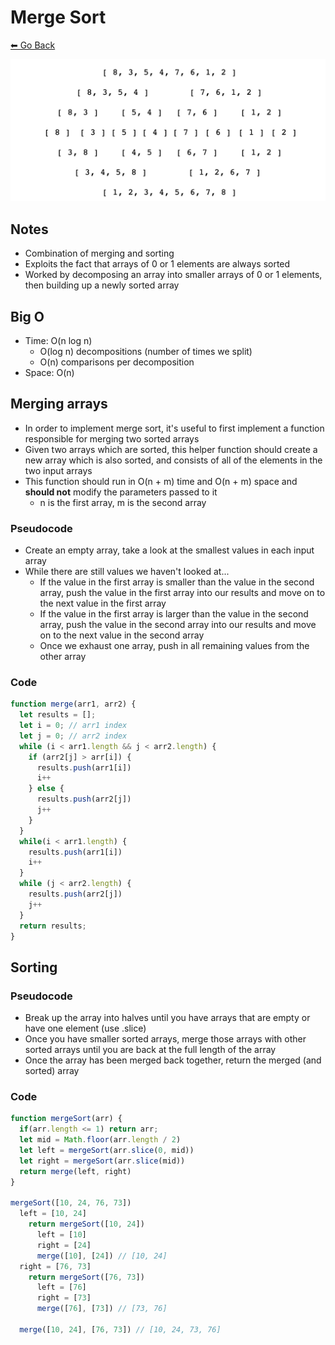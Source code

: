# Merge Sort
[⬅ Go Back](/sort.md)

![Merge Sort](./images/merge-sort.png)

## Notes
- Combination of merging and sorting
- Exploits the fact that arrays of 0 or 1 elements are always sorted
- Worked by decomposing an array into smaller arrays of 0 or 1 elements, then building up a newly sorted array

## Big O
- Time: O(n log n)
  - O(log n) decompositions (number of times we split)
  - O(n) comparisons per decomposition
- Space: O(n)

## Merging arrays
- In order to implement merge sort, it's useful to first implement a function responsible for merging two sorted arrays
- Given two arrays which are sorted, this helper function should create a new array which is also sorted, and consists of all of the elements in the two input arrays
- This function should run in O(n + m) time and O(n + m) space and **should not** modify the parameters passed to it
  - n is the first array, m is the second array
### Pseudocode
- Create an empty array, take a look at the smallest values in each input array
- While there are still values we haven't looked at...
  - If the value in the first array is smaller than the value in the second array, push the value in the first array into our results and move on to the next value in the first array
  - If the value in the first array is larger than the value in the second array, push the value in the second array into our results and move on to the next value in the second array
  - Once we exhaust one array, push in all remaining values from the other array
### Code
```js
function merge(arr1, arr2) {
  let results = [];
  let i = 0; // arr1 index
  let j = 0; // arr2 index
  while (i < arr1.length && j < arr2.length) {
    if (arr2[j] > arr[i]) {
      results.push(arr1[i])
      i++
    } else {
      results.push(arr2[j])
      j++
    }
  }
  while(i < arr1.length) {
    results.push(arr1[i])
    i++
  }
  while (j < arr2.length) {
    results.push(arr2[j])
    j++
  }
  return results;
}
```

## Sorting
### Pseudocode
- Break up the array into halves until you have arrays that are empty or have one element (use .slice)
- Once you have smaller sorted arrays, merge those arrays with other sorted arrays until you are back at the full length of the array
- Once the array has been merged back together, return the merged (and sorted) array
### Code
```js
function mergeSort(arr) {
  if(arr.length <= 1) return arr;
  let mid = Math.floor(arr.length / 2)
  let left = mergeSort(arr.slice(0, mid))
  let right = mergeSort(arr.slice(mid))
  return merge(left, right)
}

mergeSort([10, 24, 76, 73])
  left = [10, 24]
    return mergeSort([10, 24])
      left = [10]
      right = [24]
      merge([10], [24]) // [10, 24]
  right = [76, 73]
    return mergeSort([76, 73])
      left = [76]
      right = [73]
      merge([76], [73]) // [73, 76]
    
  merge([10, 24], [76, 73]) // [10, 24, 73, 76]
```
